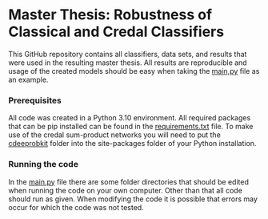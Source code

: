 # Master Thesis: Robustness of Classical and Credal Classifiers
This GitHub repository contains all classifiers, data sets, and results that were used in the resulting master thesis. All results are reproducible and usage of the created models should be easy when taking the [main,py](main.py) file as an example.

### Prerequisites
All code was created in a Python 3.10 environment. All required packages that can be pip installed can be found in the [requirements.txt](requirements.txt) file. To make use of the credal sum-product networks you will need to put the [cdeeprobkit](/models/cdeeprob) folder into the site-packages folder of your Python installation.

### Running the code
In the [main.py](main.py) file there are some folder directories that should be edited when running the code on your own computer. Other than that all code should run as given. When modifying the code it is possible that errors may occur for which the code was not tested.
